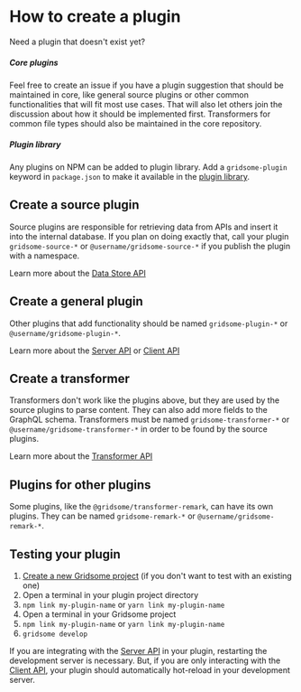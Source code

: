 # How to create a plugin

Need a plugin that doesn't exist yet?

##### Core plugins

Feel free to create an issue if you have a plugin suggestion that should be maintained in core, like general source plugins or other common functionalities that will fit most use cases. That will also let others join the discussion about how it should be implemented first. Transformers for common file types should also be maintained in the core repository.

##### Plugin library

Any plugins on NPM can be added to plugin library. Add a `gridsome-plugin` keyword in `package.json` to make it available in the [plugin library](/plugins).

## Create a source plugin

Source plugins are responsible for retrieving data from APIs and insert it into the internal database. If you plan on doing exactly that, call your plugin `gridsome-source-*` or `@username/gridsome-source-*` if you publish the plugin with a namespace.

Learn more about the [Data Store API](/docs/data-store-api/)

## Create a general plugin

Other plugins that add functionality should be named `gridsome-plugin-*` or `@username/gridsome-plugin-*`.

Learn more about the [Server API](/docs/server-api/) or [Client API](/docs/client-api/)

## Create a transformer

Transformers don't work like the plugins above, but they are used by the source plugins to parse content. They can also add more fields to the GraphQL schema. Transformers must be named `gridsome-transformer-*` or `@username/gridsome-transformer-*` in order to be found by the source plugins.

Learn more about the [Transformer API](/docs/transformer-api/)

## Plugins for other plugins

Some plugins, like the `@gridsome/transformer-remark`, can have its own plugins. They can be named `gridsome-remark-*` or `@username/gridsome-remark-*`.

## Testing your plugin

1. [Create a new Gridsome project](/docs/#2-create-a-gridsome-project) (if you don't want to test with an existing one)
2. Open a terminal in your plugin project directory
3. `npm link my-plugin-name` or `yarn link my-plugin-name`
4. Open a terminal in your Gridsome project
5. `npm link my-plugin-name` or `yarn link my-plugin-name`
6. `gridsome develop`

If you are integrating with the [Server API](/docs/server-api/) in your plugin, restarting the development server is necessary. But, if you are only interacting with the [Client API](/docs/client-api/), your plugin should automatically hot-reload in your development server.

